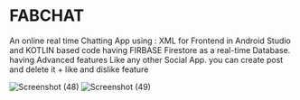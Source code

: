 # FABCHAT
An online real time Chatting App using : XML for Frontend in Android Studio and KOTLIN based code having FIRBASE Firestore as a real-time Database.
having Advanced features Like any other Social App.
you can create post and delete it +  like and dislike feature


![Screenshot (48)](https://user-images.githubusercontent.com/72141924/140967239-ddce2e4c-794b-4120-99ec-5c83f5adbe40.png)     ![Screenshot (49)](https://user-images.githubusercontent.com/72141924/140967315-5260b338-d670-48e9-b7d4-fdda05fc54bb.png)

